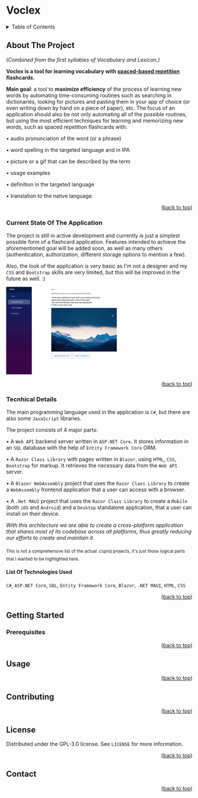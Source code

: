 <a name="readme-top"></a>

# Voclex

<!-- TABLE OF CONTENTS -->
<details>
  <summary>Table of Contents</summary>
  <ol>
    <li>
      <a href="#about-the-project">About The Project</a>
      <ul>
        <li><a href="#built-with">Built With</a></li>
      </ul>
    </li>
    <li>
      <a href="#getting-started">Getting Started</a>
      <ul>
        <li><a href="#prerequisites">Prerequisites</a></li>
      </ul>
    </li>
    <li><a href="#usage">Usage</a></li>
    <li><a href="#contributing">Contributing</a></li>
    <li><a href="#license">License</a></li>
    <li><a href="#contact">Contact</a></li>
  </ol>
</details>



<!-- ABOUT THE PROJECT -->
## About The Project

*(Combined from the first syllables of Vocabulary and Lexicon.)* 

**Voclex is a tool for learning vocabulary with [spaced-based repetition](https://en.wikipedia.org/wiki/Spaced_repetition) flashcards.**

**Main goal**: a tool to **maximize efficiency** of the process of learning new words by automating time-consuming routines such as searching in dictionaries, looking for pictures and pasting them in your app of choice (or even writing down by hand on a piece of paper), etc. The focus of an application should also be not only automating all of the possible routines, but using the most efficient techniques for learning and memorizing new words, such as spaced repetition flashcards with:

•	audio pronunciation of the word (or a phrase) 

•	word spelling in the targeted language and in IPA

•	picture or a gif that can be described by the term

•	usage examples 

•	definition in the targeted language 

•	translation to the native language. 

<p align="right">(<a href="#readme-top">back to top</a>)</p>

### Current State Of The Application

The project is still in active development and currently is just a simplest possible form of a flashcard application. Features intended to achieve the aforementioned goal will be added soon, as well as many others (authentication, authorization, different storage options to mention a few). 

Also, the look of the application is very basic as I'm not a designer and my `CSS` and `Bootstrap` skills are very limited, but this will be improved in the future as well. :)

![Usage example](https://github.com/helgezes/Voclex/blob/main/Examples/Example%201.gif)

<p align="right">(<a href="#readme-top">back to top</a>)</p>



### Tecnhical Details

The main programming language used in the application is `C#`, but there are also some `JavaScript` libraries. 

The project consists of 4 major parts:

•	A `Web API` backend server written in `ASP.NET Core`. It stores information in an `SQL` database with the help of `Entity Framework Core` ORM.

• A	`Razor Class Library` with pages written in `Blazor`, using `HTML`, `CSS`, `Bootstrap` for markup. It retrieves the necessary data from the `Web API` server.

• A `Blazor WebAssembly` project that uses the `Razor Class Library` to  create a `WebAssembly` frontend application that a user can access with a browser.

• A `.Net MAUI` project that uses the `Razor Class Library` to create a `Mobile` (both `iOS` and `Android`) and a `Desktop` standalone application, that a user can install on their device.

_With this architecture we are able to create a cross-platform application that shares most of its codebase across all platforms, thus greatly reducing our efforts to create and maintain it._

<sub>
  This is not a comprehensive list of the actual .csproj projects, it's just those logical parts that I wanted to be highlighted here.
</sub>

#### List Of Technologies Used
`C#`, `ASP.NET Core`, `SQL`, `Entity Framework Core`, `Blazor`, `.NET MAUI`, `HTML`, `CSS`

<p align="right">(<a href="#readme-top">back to top</a>)</p>



<!-- GETTING STARTED -->
## Getting Started

### Prerequisites


<p align="right">(<a href="#readme-top">back to top</a>)</p>



<!-- USAGE EXAMPLES -->
## Usage

<p align="right">(<a href="#readme-top">back to top</a>)</p>



<!-- CONTRIBUTING -->
## Contributing

<p align="right">(<a href="#readme-top">back to top</a>)</p>



<!-- LICENSE -->
## License

Distributed under the  GPL-3.0 license. See `LICENSE` for more information.

<p align="right">(<a href="#readme-top">back to top</a>)</p>



<!-- CONTACT -->
## Contact

<p align="right">(<a href="#readme-top">back to top</a>)</p>
